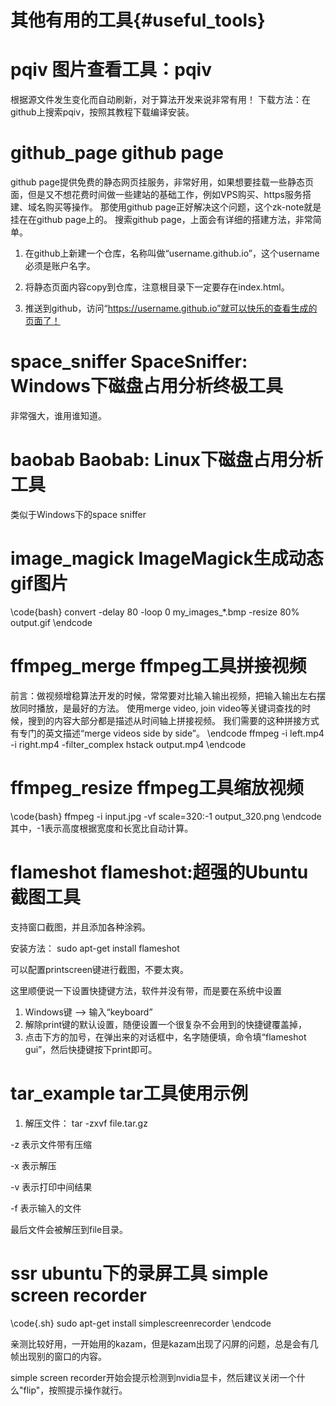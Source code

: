 其他有用的工具{#useful_tools}
===========================

# pqiv 图片查看工具：pqiv
根据源文件发生变化而自动刷新，对于算法开发来说非常有用！
下载方法：在github上搜索pqiv，按照其教程下载编译安装。


# github_page github page
github page提供免费的静态网页挂服务，非常好用，如果想要挂载一些静态页面，但是又不想花费时间做一些建站的基础工作，例如VPS购买、https服务搭建、域名购买等操作。
那使用github page正好解决这个问题，这个zk-note就是挂在在github page上的。
搜索github page，上面会有详细的搭建方法，非常简单。

1. 在github上新建一个仓库，名称叫做“username.github.io”，这个username必须是账户名字。

2. 将静态页面内容copy到仓库，注意根目录下一定要存在index.html。

3. 推送到github，访问“https://username.github.io”就可以快乐的查看生成的页面了！

# space_sniffer SpaceSniffer: Windows下磁盘占用分析终极工具
非常强大，谁用谁知道。

# baobab Baobab: Linux下磁盘占用分析工具
类似于Windows下的space sniffer

# image_magick ImageMagick生成动态gif图片

\code{bash}
convert -delay 80 -loop 0 my_images_*.bmp -resize 80% output.gif
\endcode

# ffmpeg_merge ffmpeg工具拼接视频

前言：做视频增稳算法开发的时候，常常要对比输入输出视频，把输入输出左右摆放同时播放，是最好的方法。
使用merge video, join video等关键词查找的时候，搜到的内容大部分都是描述从时间轴上拼接视频。
我们需要的这种拼接方式有专门的英文描述“merge videos side by side”。
\endcode
ffmpeg -i left.mp4 -i right.mp4 -filter_complex hstack output.mp4
\endcode

# ffmpeg_resize ffmpeg工具缩放视频

\code{bash}
ffmpeg -i input.jpg -vf scale=320:-1 output_320.png
\endcode
其中，-1表示高度根据宽度和长宽比自动计算。


# flameshot flameshot:超强的Ubuntu截图工具

支持窗口截图，并且添加各种涂鸦。

安装方法： sudo apt-get install flameshot

可以配置printscreen键进行截图，不要太爽。

这里顺便说一下设置快捷键方法，软件并没有带，而是要在系统中设置

1. Windows键 -->  输入“keyboard” 
2. 解除print键的默认设置，随便设置一个很复杂不会用到的快捷键覆盖掉，
3. 点击下方的加号，在弹出来的对话框中，名字随便填，命令填“flameshot gui”，然后快捷键按下print即可。 



# tar_example tar工具使用示例

1. 解压文件： tar -zxvf file.tar.gz

-z 表示文件带有压缩

-x 表示解压

-v 表示打印中间结果

-f 表示输入的文件

最后文件会被解压到file目录。


# ssr ubuntu下的录屏工具 simple screen recorder

\code{.sh}
sudo apt-get install simplescreenrecorder
\endcode

亲测比较好用，一开始用的kazam，但是kazam出现了闪屏的问题，总是会有几帧出现别的窗口的内容。

simple screen recorder开始会提示检测到nvidia显卡，然后建议关闭一个什么"flip"，按照提示操作就行。